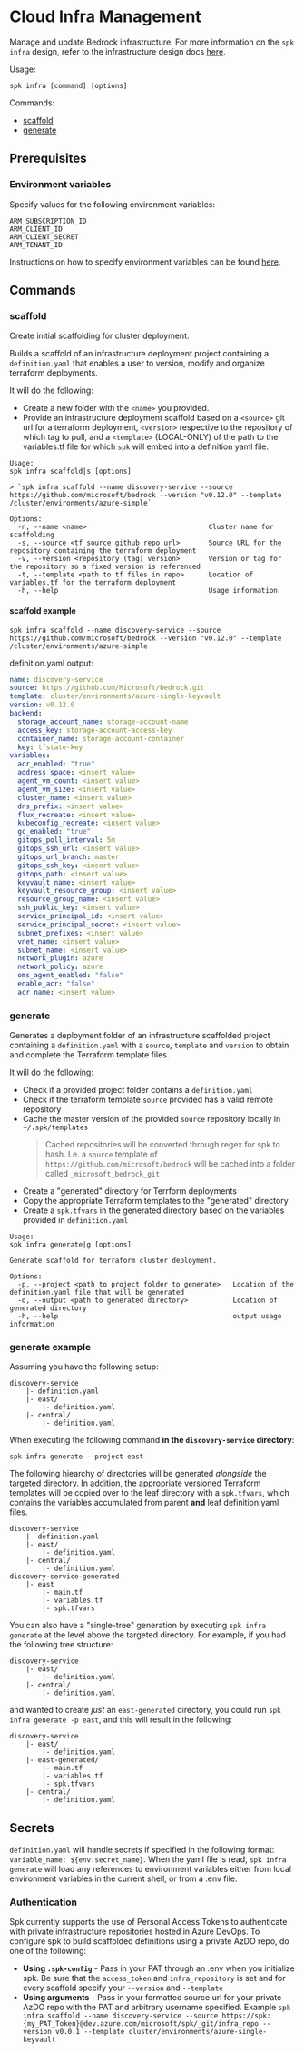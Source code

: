 # Cloud Infra Management

Manage and update Bedrock infrastructure. For more information on the
`spk infra` design, refer to the infrastructure design docs
[here](./infra/README.md).

Usage:

```
spk infra [command] [options]
```

Commands:

- [scaffold](#scaffold)
- [generate](#generate)

## Prerequisites

### Environment variables

Specify values for the following environment variables:

```
ARM_SUBSCRIPTION_ID
ARM_CLIENT_ID
ARM_CLIENT_SECRET
ARM_TENANT_ID
```

Instructions on how to specify environment variables can be found
[here](../README.md).

## Commands

### scaffold

Create initial scaffolding for cluster deployment.

Builds a scaffold of an infrastructure deployment project containing a
`definition.yaml` that enables a user to version, modify and organize terraform
deployments.

It will do the following:

- Create a new folder with the `<name>` you provided.
- Provide an infrastructure deployment scaffold based on a `<source>` git url
  for a terraform deployment, `<version>` respective to the repository of which
  tag to pull, and a `<template>` (LOCAL-ONLY) of the path to the variables.tf
  file for which `spk` will embed into a definition yaml file.

```
Usage:
spk infra scaffold|s [options]

> `spk infra scaffold --name discovery-service --source https://github.com/microsoft/bedrock --version "v0.12.0" --template /cluster/environments/azure-simple`

Options:
  -n, --name <name>                              Cluster name for scaffolding
  -s, --source <tf source github repo url>       Source URL for the repository containing the terraform deployment
  -v, --version <repository (tag) version>       Version or tag for the repository so a fixed version is referenced
  -t, --template <path to tf files in repo>      Location of variables.tf for the terraform deployment
  -h, --help                                     Usage information
```

#### scaffold example

```
spk infra scaffold --name discovery-service --source https://github.com/microsoft/bedrock --version "v0.12.0" --template /cluster/environments/azure-simple
```

definition.yaml output:

```yaml
name: discovery-service
source: https://github.com/Microsoft/bedrock.git
template: cluster/environments/azure-single-keyvault
version: v0.12.0
backend:
  storage_account_name: storage-account-name
  access_key: storage-account-access-key
  container_name: storage-account-container
  key: tfstate-key
variables:
  acr_enabled: "true"
  address_space: <insert value>
  agent_vm_count: <insert value>
  agent_vm_size: <insert value>
  cluster_name: <insert value>
  dns_prefix: <insert value>
  flux_recreate: <insert value>
  kubeconfig_recreate: <insert value>
  gc_enabled: "true"
  gitops_poll_interval: 5m
  gitops_ssh_url: <insert value>
  gitops_url_branch: master
  gitops_ssh_key: <insert value>
  gitops_path: <insert value>
  keyvault_name: <insert value>
  keyvault_resource_group: <insert value>
  resource_group_name: <insert value>
  ssh_public_key: <insert value>
  service_principal_id: <insert value>
  service_principal_secret: <insert value>
  subnet_prefixes: <insert value>
  vnet_name: <insert value>
  subnet_name: <insert value>
  network_plugin: azure
  network_policy: azure
  oms_agent_enabled: "false"
  enable_acr: "false"
  acr_name: <insert value>
```

### generate

Generates a deployment folder of an infrastructure scaffolded project containing
a `definition.yaml` with a `source`, `template` and `version` to obtain and
complete the Terraform template files.

It will do the following:

- Check if a provided project folder contains a `definition.yaml`
- Check if the terraform template `source` provided has a valid remote
  repository
- Cache the master version of the provided `source` repository locally in
  `~/.spk/templates`
  > Cached repositories will be converted through regex for spk to hash. I.e. a
  > `source` template of `https://github.com/microsoft/bedrock` will be cached
  > into a folder called `_microsoft_bedrock_git`
- Create a "generated" directory for Terrform deployments
- Copy the appropriate Terraform templates to the "generated" directory
- Create a `spk.tfvars` in the generated directory based on the variables
  provided in `definition.yaml`

```
Usage:
spk infra generate|g [options]

Generate scaffold for terraform cluster deployment.

Options:
  -p, --project <path to project folder to generate>   Location of the definition.yaml file that will be generated
  -o, --output <path to generated directory>           Location of generated directory
  -h, --help                                           output usage information
```

### generate example

Assuming you have the following setup:

```
discovery-service
    |- definition.yaml
    |- east/
        |- definition.yaml
    |- central/
        |- definition.yaml
```

When executing the following command **in the `discovery-service` directory**:

```
spk infra generate --project east
```

The following hiearchy of directories will be generated _alongside_ the targeted
directory. In addition, the appropriate versioned Terraform templates will be
copied over to the leaf directory with a `spk.tfvars`, which contains the
variables accumulated from parent **and** leaf definition.yaml files.

```
discovery-service
    |- definition.yaml
    |- east/
        |- definition.yaml
    |- central/
        |- definition.yaml
discovery-service-generated
    |- east
        |- main.tf
        |- variables.tf
        |- spk.tfvars
```

You can also have a "single-tree" generation by executing `spk infra generate`
at the level above the targeted directory. For example, if you had the following
tree structure:

```
discovery-service
    |- east/
        |- definition.yaml
    |- central/
        |- definition.yaml
```

and wanted to create _just_ an `east-generated` directory, you could run
`spk infra generate -p east`, and this will result in the following:

```
discovery-service
    |- east/
        |- definition.yaml
    |- east-generated/
        |- main.tf
        |- variables.tf
        |- spk.tfvars
    |- central/
        |- definition.yaml
```

## Secrets

`definition.yaml` will handle secrets if specified in the following format:
`variable_name: ${env:secret_name}`. When the yaml file is read,
`spk infra generate` will load any references to environment variables either
from local environment variables in the current shell, or from a .env file.

### Authentication

Spk currently supports the use of Personal Access Tokens to authenticate with
private infrastructure repositories hosted in Azure DevOps. To configure spk to
build scaffolded definitions using a private AzDO repo, do one of the following:

- **Using `.spk-config`** - Pass in your PAT through an .env when you initialize
  spk. Be sure that the `access_token` and `infra_repository` is set and for
  every scaffold specify your `--version` and `--template`
- **Using arguments** - Pass in your formatted source url for your private AzDO
  repo with the PAT and arbitrary username specified. Example
  `spk infra scaffold --name discovery-service --source https://spk:{my_PAT_Token}@dev.azure.com/microsoft/spk/_git/infra_repo --version v0.0.1 --template cluster/environments/azure-single-keyvault`

